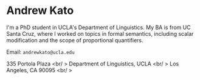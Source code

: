 # Andrew Kato

I'm a PhD student in UCLA's Department of Linguistics. My BA is from UC Santa Cruz, where I worked on topics in formal semantics, including scalar modification and the scope of proportional quantifiers.

Email: `andrewkato@ucla.edu`

335 Portola Plaza <br/ >
Department of Linguistics, UCLA <br/ > 
Los Angeles, CA 90095 <br/ >